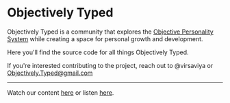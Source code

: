 # Objectively Typed

Objectively Typed is a community that explores the [Objective Personality System](https://www.objectivepersonality.com/) while creating a space for personal growth and development.  

Here you'll find the source code for all things Objectively Typed.

If you're interested contributing to the project, reach out to @virsaviya or Objectively.Typed@gmail.com

---

Watch our content [here](https://www.youtube.com/channel/UCldvU66GJkprg81_JM7oBNg) or listen [here](https://www.objectivelytyped.com/).
